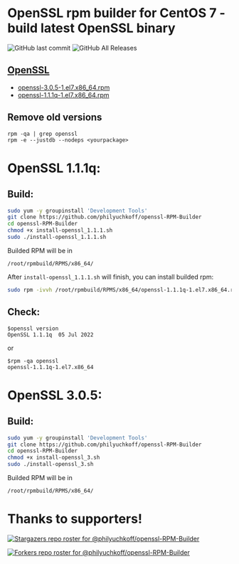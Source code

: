 # OpenSSL rpm builder for CentOS 7 - build latest OpenSSL binary
![GitHub last commit](https://img.shields.io/github/last-commit/philyuchkoff/openssl-RPM-Builder?style=for-the-badge)
![GitHub All Releases](https://img.shields.io/github/downloads/philyuchkoff/openssl-RPM-Builder/total?style=for-the-badge)

## [OpenSSL](https://www.openssl.org/)

- [openssl-3.0.5-1.el7.x86_64.rpm](https://github.com/philyuchkoff/openssl-RPM-Builder/releases)
- [openssl-1.1.1q-1.el7.x86_64.rpm](https://github.com/philyuchkoff/openssl-RPM-Builder/releases)

## Remove old versions
````
rpm -qa | grep openssl
rpm -e --justdb --nodeps <yourpackage>
````

# OpenSSL 1.1.1q:

## Build:

```bash
sudo yum -y groupinstall 'Development Tools'
git clone https://github.com/philyuchkoff/openssl-RPM-Builder
cd openssl-RPM-Builder
chmod +x install-openssl_1.1.1.sh 
sudo ./install-openssl_1.1.1.sh
 ```
 
Builded RPM will be in

    /root/rpmbuild/RPMS/x86_64/
    
After `install-openssl_1.1.1.sh` will finish, you can install builded rpm:

```bash
sudo rpm -ivvh /root/rpmbuild/RPMS/x86_64/openssl-1.1.1q-1.el7.x86_64.rpm --nodeps
 ```   

## Check:

    $openssl version
    OpenSSL 1.1.1q  05 Jul 2022
or

    $rpm -qa openssl
    openssl-1.1.1q-1.el7.x86_64
  
# OpenSSL 3.0.5:

## Build:

```bash
sudo yum -y groupinstall 'Development Tools'
git clone https://github.com/philyuchkoff/openssl-RPM-Builder
cd openssl-RPM-Builder
chmod +x install-openssl_3.sh 
sudo ./install-openssl_3.sh
 ```
 
 Builded RPM will be in

    /root/rpmbuild/RPMS/x86_64/

# Thanks to supporters!
[![Stargazers repo roster for @philyuchkoff/openssl-RPM-Builder](https://reporoster.com/stars/philyuchkoff/openssl-RPM-Builder)](https://github.com/philyuchkoff/openssl-RPM-Builder/stargazers)

[![Forkers repo roster for @philyuchkoff/openssl-RPM-Builder](https://reporoster.com/forks/philyuchkoff/openssl-RPM-Builder)](https://github.com/philyuchkoff/openssl-RPM-Builder/network/members)
